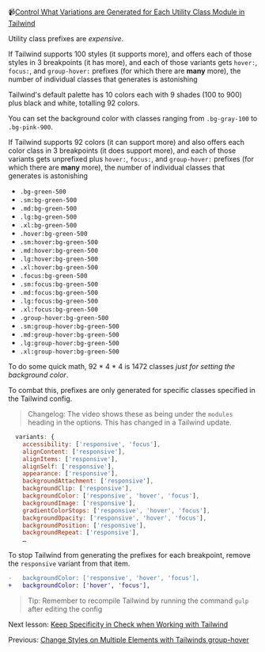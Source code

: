📹[Control What Variations are Generated for Each Utility Class Module in Tailwind](https://egghead.io/lessons/tailwind-control-what-variations-are-generated-for-each-utility-class-module-in-tailwind)

Utility class prefixes are *expensive*.

If Tailwind supports 100 styles (it supports more), and offers each of those styles in 3 breakpoints (it has more), and each of those variants gets `hover:`, `focus:`, and `group-hover:` prefixes (for which there are **many** more), the number of individual classes that generates is astonishing

Tailwind's default palette has 10 colors each with 9 shades (100 to 900) plus black and white, totalling 92 colors.

You can set the background color with classes ranging from `.bg-gray-100` to `.bg-pink-900`.

If Tailwind supports 92 colors (it can support more) and also offers each color class in 3 breakpoints (it does support more), and each of those variants gets unprefixed plus `hover:`, `focus:`, and `group-hover:` prefixes (for which there are **many** more), the number of individual classes that generates is astonishing

* `.bg-green-500`
* `.sm:bg-green-500`
* `.md:bg-green-500`
* `.lg:bg-green-500`
* `.xl:bg-green-500`
* `.hover:bg-green-500`
* `.sm:hover:bg-green-500`
* `.md:hover:bg-green-500`
* `.lg:hover:bg-green-500`
* `.xl:hover:bg-green-500`
* `.focus:bg-green-500`
* `.sm:focus:bg-green-500`
* `.md:focus:bg-green-500`
* `.lg:focus:bg-green-500`
* `.xl:focus:bg-green-500`
* `.group-hover:bg-green-500`
* `.sm:group-hover:bg-green-500`
* `.md:group-hover:bg-green-500`
* `.lg:group-hover:bg-green-500`
* `.xl:group-hover:bg-green-500`

To do some quick math, 92 * 4 * 4 is 1472 classes *just for setting the background color*. 

To combat this, prefixes are only generated for specific classes specified in the Tailwind config.

> Changelog: The video shows these as being under the `modules` heading in the options. This has changed in a Tailwind update.

```js
  variants: {
    accessibility: ['responsive', 'focus'],
    alignContent: ['responsive'],
    alignItems: ['responsive'],
    alignSelf: ['responsive'],
    appearance: ['responsive'],
    backgroundAttachment: ['responsive'],
    backgroundClip: ['responsive'],
    backgroundColor: ['responsive', 'hover', 'focus'],
    backgroundImage: ['responsive'],
    gradientColorStops: ['responsive', 'hover', 'focus'],
    backgroundOpacity: ['responsive', 'hover', 'focus'],
    backgroundPosition: ['responsive'],
    backgroundRepeat: ['responsive'],
    …
```

To stop Tailwind from generating the prefixes for each breakpoint, remove the `responsive` variant from that item.

```diff
-   backgroundColor: ['responsive', 'hover', 'focus'],
+   backgroundColor: ['hover', 'focus'],
```

> Tip: Remember to recompile Tailwind by running the command `gulp` after editing the config

Next lesson: [Keep Specificity in Check when Working with Tailwind](https://egghead.io/lessons/tailwind-keep-specificity-in-check-when-working-with-tailwind)

Previous: [Change Styles on Multiple Elements with Tailwinds group-hover](https://egghead.io/lessons/tailwind-change-styles-on-multiple-elements-with-tailwinds-group-hover)
